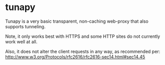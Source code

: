 tunapy
======

Tunapy is a very basic transparent, non-caching web-proxy that also supports tunneling. 

Note, it only works best with HTTPS and some HTTP sites do not currently work well at all.

Also, it does not alter the client requests in any way, as recommended per:
http://www.w3.org/Protocols/rfc2616/rfc2616-sec14.html#sec14.45

